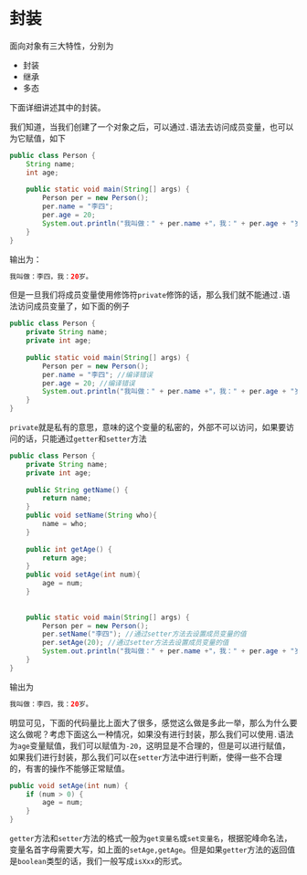 # 封装

面向对象有三大特性，分别为

- 封装
- 继承
- 多态

下面详细讲述其中的封装。



我们知道，当我们创建了一个对象之后，可以通过`.`语法去访问成员变量，也可以为它赋值，如下

```java
public class Person {
    String name;
    int age;
    
    public static void main(String[] args) {
        Person per = new Person();
        per.name = "李四";
        per.age = 20;
        System.out.println("我叫做：" + per.name +"，我：" + per.age + "岁。");
    }
}
```

输出为：

```java
我叫做：李四，我：20岁。
```

但是一旦我们将成员变量使用修饰符`private`修饰的话，那么我们就不能通过`.`语法访问成员变量了，如下面的例子

```java
public class Person {
    private String name;
    private int age;
    
    public static void main(String[] args) {
        Person per = new Person();
        per.name = "李四"; //编译错误
        per.age = 20; //编译错误
        System.out.println("我叫做：" + per.name +"，我：" + per.age + "岁。");
    }
}
```

`private`就是私有的意思，意味的这个变量的私密的，外部不可以访问，如果要访问的话，只能通过`getter`和`setter`方法

```java
public class Person {
    private String name;
    private int age;
    
    public String getName() {
        return name;
    }
    public void setName(String who){
        name = who;
    }
    
    public int getAge() {
        return age;
    }
    public void setAge(int num){
        age = num;
    }
    
    
    public static void main(String[] args) {
        Person per = new Person();
        per.setName("李四"); //通过setter方法去设置成员变量的值
        per.setAge(20); //通过setter方法去设置成员变量的值
        System.out.println("我叫做：" + per.name +"，我：" + per.age + "岁。");
    }
}
```

输出为

```java
我叫做：李四，我：20岁。
```

明显可见，下面的代码量比上面大了很多，感觉这么做是多此一举，那么为什么要这么做呢？考虑下面这么一种情况，如果没有进行封装，那么我们可以使用`.`语法为`age`变量赋值，我们可以赋值为`-20`，这明显是不合理的，但是可以进行赋值，如果我们进行封装，那么我们可以在`setter`方法中进行判断，使得一些不合理的，有害的操作不能够正常赋值。

```java
public void setAge(int num) {
    if (num > 0) {
        age = num;
    }
}
```

`getter`方法和`setter`方法的格式一般为`get变量名`或`set变量名`，根据驼峰命名法，变量名首字母需要大写，如上面的`setAge,getAge`。但是如果`getter`方法的返回值是`boolean`类型的话，我们一般写成`isXxx`的形式。

